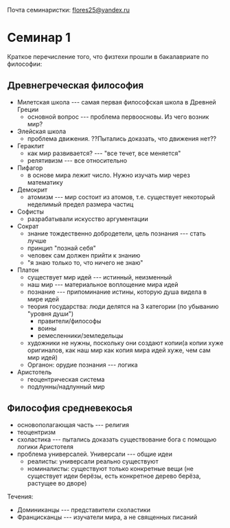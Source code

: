 Почта семинаристки: flores25@yandex.ru

# Семинар 1

Краткое перечисление того, что физтехи прошли в бакалавриате по философии:

## Древнегреческая философия 

* Милетская школа --- самая первая философская школа в Древней Греции
	- основной вопрос --- проблема первоосновы. Из чего возник мир?
* Элейская школа
	- проблема движения. ??Пытались доказать, что движения нет??
* Гераклит
	- как мир развивается? --- "все течет, все меняется"
	- релятивизм --- все относительно
* Пифагор
	- в основе мира лежит число. Нужно изучать мир через математику
* Демокрит
	- атомизм --- мир состоит из атомов, т.е. существует некоторый неделимый предел размера частиц
* Софисты
	- разрабатывали искусство аргументации
* Сократ
	- знание тождественно добродетели, цель познания --- стать лучше
	- принцип "познай себя"
	- человек сам должен прийти к знанию
	- "я знаю только то, что ничего не знаю"
* Платон
	- существует мир идей --- истинный, неизменный
	- наш мир --- материальное воплощение мира идей
	- познание --- припоминание истины, которую душа видела в мире идей
	- теория государства: люди делятся на 3 категории (по убыванию "уровня души")
		- правители/философы
		- воины
		- ремесленники/земледельцы
	- художники не нужны, поскольку они создают копии(а копии хуже оригиналов, как наш мир как копия мира идей хуже, чем сам мир идей)
	- Органон: орудие познания --- логика 
* Аристотель
	- геоцентрическая система
	- подлунны/надлунный мир

## Философия средневекосья

* основополагающая часть --- религия
* теоцентризм
* схоластика --- пытались доказать существование бога с помощью логики Аристотеля
* проблема универсалей. Универсали --- общие идеи
	- реалисты: универсали реально существуют
	- номиналисты: существуют только конкретные вещи (не существует идеи берёзы, есть конкретное дерево берёза, растущее во дворе)

Течения:

- Доминиканцы --- представители схоластики
- Францисканцы --- изучатели мира, а не священных писаний

